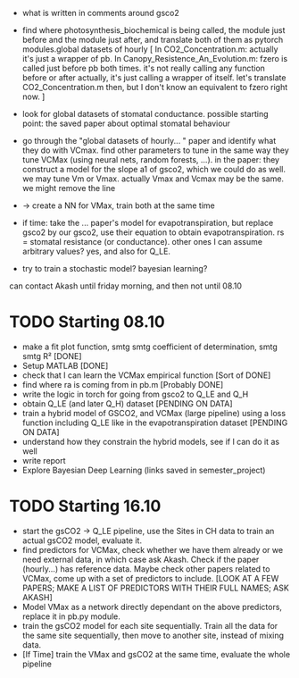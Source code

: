 * what is written in comments around gsco2
* find where photosynthesis_biochemical is being called, the module just before and the module just after, and translate both of them as pytorch modules.global datasets of hourly 
[
    In CO2_Concentration.m: actually it's just a wrapper of pb.
    In Canopy_Resistence_An_Evolution.m: fzero is called just before pb both times.
    it's not really calling any function before or after actually, it's just calling a wrapper of itself.
    let's translate CO2_Concentration.m then, but I don't know an equivalent to fzero right now.
]
* look for global datasets of stomatal conductance. possible starting point: the saved paper about optimal stomatal behaviour
* go through the "global datasets of hourly... " paper and identify what they do with VCmax. find other parameters to tune in the same way they tune VCMax (using neural nets, random forests, ...). in the paper: they construct a model for the slope a1 of gsco2, which we could do as well. we may tune Vm or Vmax. actually Vmax and Vcmax may be the same. we might remove the line 
* -> create a NN for VMax, train both at the same time

* if time: take the ... paper's model for evapotranspiration, but replace gsco2 by our gsco2, use their equation to obtain evapotranspiration. rs = stomatal resistance (or conductance). other ones I can assume arbitrary values? yes, and also for Q_LE.
* try to train a stochastic model? bayesian learning?

can contact Akash until friday morning, and then not until 08.10


# TODO Starting 08.10
* make a fit plot function, smtg smtg coefficient of determination, smtg smtg R² [DONE]
* Setup MATLAB [DONE]
* check that I can learn the VCMax empirical function [Sort of DONE]
* find where ra is coming from in pb.m [Probably DONE]
* write the logic in torch for going from gsco2 to Q_LE and Q_H
* obtain Q_LE (and later Q_H) dataset [PENDING ON DATA]
* train a hybrid model of GSCO2, and VCMax (large pipeline) using a loss function including Q_LE like in the evapotranspiration dataset  [PENDING ON DATA]
* understand how they constrain the hybrid models, see if I can do it as well
* write report
* Explore Bayesian Deep Learning (links saved in semester_project)

# TODO Starting 16.10
* start the gsCO2 -> Q_LE pipeline, use the Sites in CH data to train an actual gsCO2 model, evaluate it.
* find predictors for VCMax, check whether we have them already or we need external data, in which case ask Akash. Check if the paper (hourly...) has reference data. Maybe check other papers related to VCMax, come up with a set of predictors to include. [LOOK AT A FEW PAPERS; MAKE A LIST OF PREDICTORS WITH THEIR FULL NAMES; ASK AKASH]
* Model VMax as a network directly dependant on the above predictors, replace it in pb.py module.
* train the gsCO2 model for each site sequentially. Train all the data for the same site sequentially, then move to another site, instead of mixing data.
* [If Time] train the VMax and gsCO2 at the same time, evaluate the whole pipeline